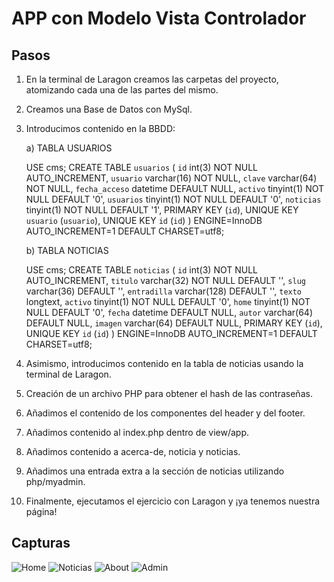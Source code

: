 # APP con Modelo Vista Controlador

## Pasos

1. En la terminal de Laragon creamos las carpetas del proyecto, atomizando cada una de las partes del mismo.
   
2. Creamos una Base de Datos con MySql.
   
3. Introducimos contenido en la BBDD:
   
   a) TABLA USUARIOS

    USE cms;
    CREATE TABLE `usuarios` (
    `id` int(3) NOT NULL AUTO_INCREMENT,
    `usuario` varchar(16) NOT NULL,
    `clave` varchar(64) NOT NULL,
    `fecha_acceso` datetime DEFAULT NULL,
    `activo` tinyint(1) NOT NULL DEFAULT '0',
    `usuarios` tinyint(1) NOT NULL DEFAULT '0',
    `noticias` tinyint(1) NOT NULL DEFAULT '1',
    PRIMARY KEY (`id`),
    UNIQUE KEY `usuario` (`usuario`),
    UNIQUE KEY `id` (`id`)
    ) ENGINE=InnoDB AUTO_INCREMENT=1 DEFAULT CHARSET=utf8;

    b) TABLA NOTICIAS
    
    USE cms;
    CREATE TABLE `noticias` (
    `id` int(3) NOT NULL AUTO_INCREMENT,
    `titulo` varchar(32) NOT NULL DEFAULT '',
    `slug` varchar(36) DEFAULT '',
    `entradilla` varchar(128) DEFAULT '',
    `texto` longtext,
    `activo` tinyint(1) NOT NULL DEFAULT '0',
    `home` tinyint(1) NOT NULL DEFAULT '0',
    `fecha` datetime DEFAULT NULL,
    `autor` varchar(64) DEFAULT NULL,
    `imagen` varchar(64) DEFAULT NULL,
    PRIMARY KEY (`id`),
    UNIQUE KEY `id` (`id`)
    ) ENGINE=InnoDB AUTO_INCREMENT=1 DEFAULT CHARSET=utf8;

4. Asimismo, introducimos contenido en la tabla de noticias usando la terminal de Laragon.

5. Creación de un archivo PHP para obtener el hash de las contraseñas.

6. Añadimos el contenido de los componentes del header y del footer.

7. Añadimos contenido al index.php dentro de view/app.

8. Añadimos contenido a acerca-de, noticia y noticias.
   
9. Añadimos una entrada extra a la sección de noticias utilizando php/myadmin.

10. Finalmente, ejecutamos el ejercicio con Laragon y ¡ya tenemos nuestra página!

## Capturas

![Home](https://i.ibb.co/0GXBpXk/MVC-HP-01.png)
![Noticias](https://i.ibb.co/Js0YT5j/MVC-HP-02.png)
![About](https://i.ibb.co/rmTbmcW/MVC-HP-03.png)
![Admin](https://i.ibb.co/8N9qnMt/MVC-HP-04.png)


    
